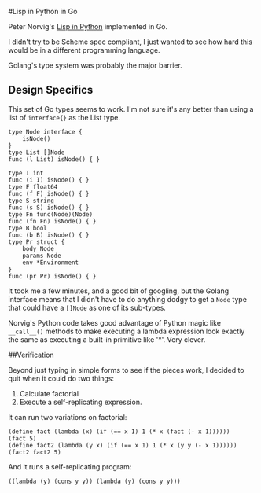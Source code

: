 #Lisp in Python in Go

Peter Norvig's [Lisp in Python](http://norvig.com/lispy.html) implemented
in Go.

I didn't try to be Scheme spec compliant, I just wanted to see how hard this
would be in a different programming language.

Golang's type system was probably the major barrier.

## Design Specifics

This set of Go types seems to work. I'm not sure it's any better than using
a list of `interface{}` as the List type.

    type Node interface {
    	isNode()
    }
    type List []Node
    func (l List) isNode() { }

    type I int
    func (i I) isNode() { }
    type F float64
    func (f F) isNode() { }
    type S string
    func (s S) isNode() { }
    type Fn func(Node)(Node)
    func (fn Fn) isNode() { }
    type B bool
    func (b B) isNode() { }
    type Pr struct {
        body Node
        params Node
        env *Environment
    }
    func (pr Pr) isNode() { }


It took me a few minutes, and a good bit of googling, but the Golang interface
means that I didn't have to do anything dodgy to get a `Node` type that could
have a `[]Node` as one of its sub-types.

Norvig's Python code takes good advantage of Python magic like `__call__()` methods
to make executing a lambda expression look exactly the same as executing a built-in
primitive like '*'. Very clever.

##Verification

Beyond just typing in simple forms to see if the pieces work, I decided to quit
when it could do two things:

1. Calculate factorial 
2. Execute a self-replicating expression.

It can run two variations on factorial:

	(define fact (lambda (x) (if (== x 1) 1 (* x (fact (- x 1))))))
	(fact 5)
	(define fact2 (lambda (y x) (if (== x 1) 1 (* x (y y (- x 1))))))
	(fact2 fact2 5)

And it runs a self-replicating program:

    ((lambda (y) (cons y y)) (lambda (y) (cons y y)))

